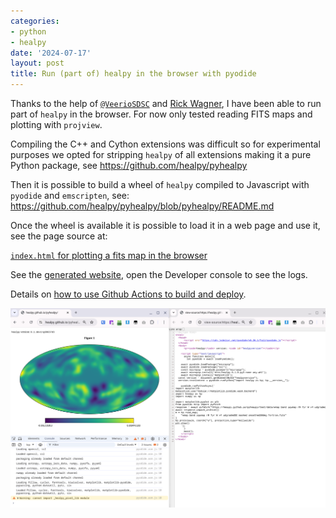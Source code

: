 ```yaml
---
categories:
- python
- healpy
date: '2024-07-17'
layout: post
title: Run (part of) healpy in the browser with pyodide
---
```


Thanks to the help of [`@VeerioSDSC`](https://github.com/VeerioSDSC) and [Rick Wagner](https://github.com/rpwagner), I have been able to run part of `healpy` in the browser.
For now only tested reading FITS maps and plotting with `projview`.

Compiling the C++ and Cython extensions was difficult so for experimental purposes we opted for stripping `healpy` of all extensions making it a pure Python package, see <https://github.com/healpy/pyhealpy>

Then it is possible to build a wheel of `healpy` compiled to Javascript with `pyodide` and `emscripten`, see: 
<https://github.com/healpy/pyhealpy/blob/pyhealpy/README.md>

Once the wheel is available it is possible to load it in a web page and use it,
see the page source at:

[`index.html` for plotting a fits map in the browser](https://github.com/healpy/pyhealpy/blob/pyhealpy/index.html)

See the [generated website](https://healpy.github.io/pyhealpy/), open the Developer console to see the logs.

Details on [how to use Github Actions to build and deploy](https://github.com/healpy/pyhealpy/blob/pyhealpy/.github/workflows/pyodide.yml).

![Screenshot](healpy_pyodide_screenshot.png)
